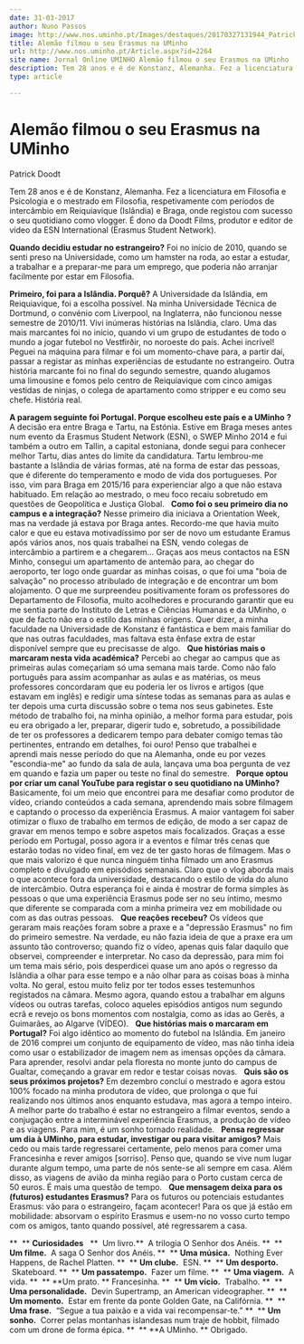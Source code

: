 ```yaml
---
date: 31-03-2017
author: Nuno Passos
image: http://www.nos.uminho.pt/Images/destaques/20170327131944_PatrickDoodt.jpg
title: Alemão filmou o seu Erasmus na UMinho
url: http://www.nos.uminho.pt/Article.aspx?id=2264
site name: Jornal Online UMINHO Alemão filmou o seu Erasmus na UMinho
description: Tem 28 anos e é de Konstanz, Alemanha. Fez a licenciatura em Filosofia e Psicologia e o mestrado em Filosofia, respetivamente com períodos de intercâmbio em Reiquiavique (Islândia) e Braga, onde registou com sucesso o seu quotidiano como vlogger. É dono da Doodt Films, produtor e editor de vídeo da ESN International (Erasmus Student Network).
type: article

---
```

# Alemão filmou o seu Erasmus na UMinho


  

Patrick Doodt

Tem 28 anos e é de Konstanz, Alemanha. Fez a licenciatura em Filosofia e Psicologia e o mestrado em Filosofia, respetivamente com períodos de intercâmbio em Reiquiavique (Islândia) e Braga, onde registou com sucesso o seu quotidiano como vlogger. É dono da Doodt Films, produtor e editor de vídeo da ESN International (Erasmus Student Network).

**Quando decidiu estudar no estrangeiro?** 
Foi no início de 2010, quando se senti preso na Universidade, como um hamster na roda, ao estar a estudar, a trabalhar e a preparar-me para um emprego, que poderia não arranjar facilmente por estar em Filosofia.

**Primeiro, foi para a Islândia. Porquê?** 
A Universidade da Islândia, em Reiquiavique, foi a escolha possível. Na minha Universidade Técnica de Dortmund, o convénio com Liverpool, na Inglaterra, não funcionou nesse semestre de 2010/11. Vivi inúmeras histórias na Islândia, claro. Uma das mais marcantes foi no início, quando vi um grupo de estudantes de todo o mundo a jogar futebol no Vestfirðir, no noroeste do país. Achei incrível! Peguei na máquina para filmar e foi um momento-chave para, a partir daí, passar a registar as minhas experiências de estudante no estrangeiro. Outra história marcante foi no final do segundo semestre, quando alugamos uma limousine e fomos pelo centro de Reiquiavique com cinco amigas vestidas de ninjas, o colega de apartamento como stripper e eu como seu chefe. História real.

**A paragem seguinte foi Portugal. Porque escolheu este país e a UMinho** **?** 
A decisão era entre Braga e Tartu, na Estónia. Estive em Braga meses antes num evento da Erasmus Student Network (ESN), o SWEP Minho 2014 e fui também a outro em Tallin, a capital estoniana, donde segui para conhecer melhor Tartu, dias antes do limite da candidatura. Tartu lembrou-me bastante a Islândia de várias formas, até na forma de estar das pessoas, que é diferente do temperamento e modo de vida dos portugueses. Por isso, vim para Braga em 2015/16 para experienciar algo a que não estava habituado. Em relação ao mestrado, o meu foco recaiu sobretudo em questões de Geopolítica e Justiça Global.
 
**Como foi o seu primeiro dia no campus e a integração?** 
Nesse primeiro dia iniciava a Orientation Week, mas na verdade já estava por Braga antes. Recordo-me que havia muito calor e que eu estava motivadíssimo por ser de novo um estudante Eramus após vários anos, nos quais trabalhei na ESN, vendo colegas de intercâmbio a partirem e a chegarem... Graças aos meus contactos na ESN Minho, consegui um apartamento de antemão para, ao chegar do aeroporto, ter logo onde guardar as minhas coisas, o que foi uma "boia de salvação" no processo atribulado de integração e de encontrar um bom alojamento. O que me surpreendeu positivamente foram os professores do Departamento de Filosofia, muito acolhedores e procurando garantir que eu me sentia parte do Instituto de Letras e Ciências Humanas e da UMinho, o que de facto não era o estilo das minhas origens. Quer dizer, a minha faculdade na Universidade de Konstanz é fantástica e bem mais familiar do que nas outras faculdades, mas faltava esta ênfase extra de estar disponível sempre que eu precisasse de algo.
 
**Que histórias mais o marcaram nesta vida académica?** 
Percebi ao chegar ao campus que as primeiras aulas começariam só uma semana mais tarde. Como não falo português para assim acompanhar as aulas e as matérias, os meus professores concordaram que eu poderia ler os livros e artigos (que estavam em inglês) e redigir uma síntese todas as semanas para as aulas e ter depois uma curta discussão sobre o tema nos seus gabinetes. Este método de trabalho foi, na minha opinião, a melhor forma para estudar, pois eu era obrigado a ler, preparar, digerir tudo e, sobretudo, a possibilidade de ter os professores a dedicarem tempo para debater comigo temas tão pertinentes, entrando em detalhes, foi ouro! Penso que trabalhei e aprendi mais nesse período do que na Alemanha, onde eu por vezes "escondia-me" ao fundo da sala de aula, lançava uma boa pergunta de vez em quando e fazia um paper ou teste no final do semestre.
 
**Porque optou por criar um canal YouTube para registar o seu quotidiano na UMinho?** 
Basicamente, foi um meio que encontrei para me desafiar como produtor de vídeo, criando conteúdos a cada semana, aprendendo mais sobre filmagem e captando o processo da experiência Erasmus. A maior vantagem foi saber otimizar o fluxo de trabalho em termos de edição, de modo a ser capaz de gravar em menos tempo e sobre aspetos mais focalizados. Graças a esse período em Portugal, posso agora ir a eventos e filmar três cenas que estarão todas no vídeo final, em vez de ter gasto horas de filmagem. Mas o que mais valorizo é que nunca ninguém tinha filmado um ano Erasmus completo e divulgado em episódios semanais. Claro que o vlog aborda mais o que acontece fora da universidade, destacando o estilo de vida do aluno de intercâmbio. Outra esperança foi e ainda é mostrar de forma simples às pessoas o que uma experiência Erasmus pode ser no seu íntimo, mesmo que diferente se comparada com a minha primeira vez em mobilidade ou com as das outras pessoas.
 
**Que reações recebeu?** 
Os vídeos que geraram mais reações foram sobre a praxe e a "depressão Erasmus" no fim do primeiro semestre. Na verdade, eu não fazia ideia de que a praxe era um assunto tão controverso; quando fiz o vídeo, apenas quis falar daquilo que observei, compreender e interpretar. No caso da depressão, para mim foi um tema mais sério, pois desperdicei quase um ano após o regresso da Islândia a olhar para esse tempo e a não olhar para as coisas boas à minha volta. No geral, estou muito feliz por ter todos esses testemunhos registados na câmara. Mesmo agora, quando estou a trabalhar em alguns vídeos ou outras tarefas, coloco aqueles episódios antigos num segundo ecrã e revejo os bons momentos com nostalgia, como as idas ao Gerês, a Guimarães, ao Algarve (VÍDEO).
 
**Que histórias mais o marcaram em Portugal?** 
Foi algo idêntico ao momento do futebol na Islândia. Em janeiro de 2016 comprei um conjunto de equipamento de vídeo, mas não tinha ideia como usar o estabilizador de imagem nem as imensas opções da câmara. Para aprender, resolvi andar pela floresta no monte junto do campus de Gualtar, começando a gravar em redor e testar coisas novas.
 
**Quis são os seus próximos projetos?** 
Em dezembro concluí o mestrado e agora estou 100% focado na minha produtora de vídeo, que prolonga o que fui realizando nos últimos anos enquanto estudava, mas agora a tempo inteiro. A melhor parte do trabalho é estar no estrangeiro a filmar eventos, sendo a conjugação entre a interminável experiência Erasmus, a produção de vídeo e as viagens. Para mim, é um sonho tornado realidade.
 
**Pensa regressar um dia à UMinho, para estudar, investigar ou para visitar amigos?** 
Mais cedo ou mais tarde regressarei certamente, pelo menos para comer uma Francesinha e rever amigos [sorriso]. Penso que, quando se vive num lugar durante algum tempo, uma parte de nós sente-se ali sempre em casa. Além disso, as viagens de avião da minha região para o Porto custam cerca de 50 euros. É mais uma questão de tempo.
 
**Que mensagem deixa para os (futuros) estudantes Erasmus?** 
Para os futuros ou potenciais estudantes Erasmus: vão para o estrangeiro, façam acontecer! Para os que já estão em mobilidade: absorvam o espírito Erasmus e usem-no no vosso curto tempo com os amigos, tanto quando possível, até regressarem a casa.
 
 

**  ** **Curiosidades** 
 
**  Um livro.**  A trilogia O Senhor dos Anéis.
**  ** **Um filme.**  A saga O Senhor dos Anéis.
**  ** **Uma música.**  Nothing Ever Happens, de Rachel Platten.
**  ** **Um clube.**  ESN.
**  ** **Um desporto.**  Skateboard.
**  ** **Um passatempo.**  Fazer um filme.
**  ** **Uma viagem.**  A vida.
**  ** **Um prato. ** Francesinha.
**  ** **Um vício.**  Trabalho.
**  ** **Uma personalidade.**  Devin Supertramp, an American videographer.
**  ** **Um momento.**  Estar em frente da ponte Golden Gate, na Califórnia.
**  ** **Uma frase.**  “Segue a tua paixão e a vida vai recompensar-te.”
**  ** **Um sonho.**  Correr pelas montanhas islandesas num traje de hobbit, filmado com um drone de forma épica.
**  ** **A UMinho. ** Obrigado.
 

